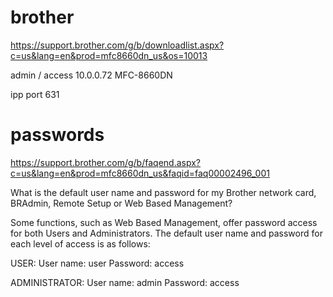 # brother
https://support.brother.com/g/b/downloadlist.aspx?c=us&lang=en&prod=mfc8660dn_us&os=10013

admin / access
10.0.0.72
MFC-8660DN

ipp port 631

# passwords
https://support.brother.com/g/b/faqend.aspx?c=us&lang=en&prod=mfc8660dn_us&faqid=faq00002496_001

What is the default user name and password for my Brother network card, BRAdmin, Remote Setup or Web Based Management?

Some functions, such as Web Based Management, offer password access for both Users and Administrators. 
The default user name and password for each level of access is as follows:

USER:
User name: user
Password: access

ADMINISTRATOR:
User name: admin
Password: access

